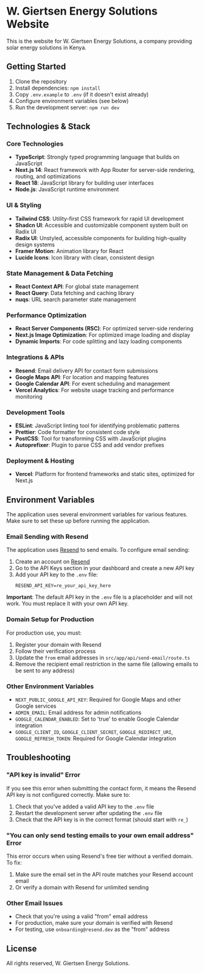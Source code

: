 # W. Giertsen Energy Solutions Website

This is the website for W. Giertsen Energy Solutions, a company providing solar energy solutions in Kenya.

## Getting Started

1. Clone the repository
2. Install dependencies: `npm install`
3. Copy `.env.example` to `.env` (if it doesn't exist already)
4. Configure environment variables (see below)
5. Run the development server: `npm run dev`

## Technologies & Stack

### Core Technologies
- **TypeScript**: Strongly typed programming language that builds on JavaScript
- **Next.js 14**: React framework with App Router for server-side rendering, routing, and optimizations
- **React 18**: JavaScript library for building user interfaces
- **Node.js**: JavaScript runtime environment

### UI & Styling
- **Tailwind CSS**: Utility-first CSS framework for rapid UI development
- **Shadcn UI**: Accessible and customizable component system built on Radix UI
- **Radix UI**: Unstyled, accessible components for building high-quality design systems
- **Framer Motion**: Animation library for React
- **Lucide Icons**: Icon library with clean, consistent design

### State Management & Data Fetching
- **React Context API**: For global state management
- **React Query**: Data fetching and caching library
- **nuqs**: URL search parameter state management

### Performance Optimization
- **React Server Components (RSC)**: For optimized server-side rendering
- **Next.js Image Optimization**: For optimized image loading and display
- **Dynamic Imports**: For code splitting and lazy loading components

### Integrations & APIs
- **Resend**: Email delivery API for contact form submissions
- **Google Maps API**: For location and mapping features
- **Google Calendar API**: For event scheduling and management
- **Vercel Analytics**: For website usage tracking and performance monitoring

### Development Tools
- **ESLint**: JavaScript linting tool for identifying problematic patterns
- **Prettier**: Code formatter for consistent code style
- **PostCSS**: Tool for transforming CSS with JavaScript plugins
- **Autoprefixer**: Plugin to parse CSS and add vendor prefixes

### Deployment & Hosting
- **Vercel**: Platform for frontend frameworks and static sites, optimized for Next.js

## Environment Variables

The application uses several environment variables for various features. Make sure to set these up before running the application.

### Email Sending with Resend

The application uses [Resend](https://resend.com) to send emails. To configure email sending:

1. Create an account on [Resend](https://resend.com)
2. Go to the API Keys section in your dashboard and create a new API key
3. Add your API key to the `.env` file:
   ```
   RESEND_API_KEY=re_your_api_key_here
   ```

**Important**: The default API key in the `.env` file is a placeholder and will not work. You must replace it with your own API key.

### Domain Setup for Production

For production use, you must:

1. Register your domain with Resend
2. Follow their verification process
3. Update the `from` email addresses in `src/app/api/send-email/route.ts`
4. Remove the recipient email restriction in the same file (allowing emails to be sent to any address)

### Other Environment Variables

- `NEXT_PUBLIC_GOOGLE_API_KEY`: Required for Google Maps and other Google services
- `ADMIN_EMAIL`: Email address for admin notifications
- `GOOGLE_CALENDAR_ENABLED`: Set to 'true' to enable Google Calendar integration
- `GOOGLE_CLIENT_ID`, `GOOGLE_CLIENT_SECRET`, `GOOGLE_REDIRECT_URI`, `GOOGLE_REFRESH_TOKEN`: Required for Google Calendar integration

## Troubleshooting

### "API key is invalid" Error

If you see this error when submitting the contact form, it means the Resend API key is not configured correctly. Make sure to:

1. Check that you've added a valid API key to the `.env` file
2. Restart the development server after updating the `.env` file
3. Check that the API key is in the correct format (should start with `re_`)

### "You can only send testing emails to your own email address" Error

This error occurs when using Resend's free tier without a verified domain. To fix:

1. Make sure the email set in the API route matches your Resend account email
2. Or verify a domain with Resend for unlimited sending

### Other Email Issues

- Check that you're using a valid "from" email address
- For production, make sure your domain is verified with Resend
- For testing, use `onboarding@resend.dev` as the "from" address

## License

All rights reserved, W. Giertsen Energy Solutions. 